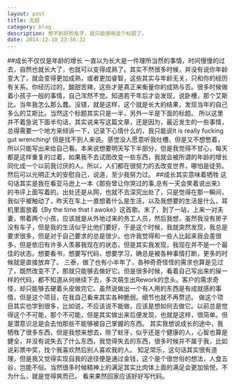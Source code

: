 ```yaml
---
layout: post
title: 无题
category: blog
description: 想不到好的名字，就只能够用这个标题了。
date: 2014-12-10 23:56:32
---
```

##成长不仅仅是年龄的增长
一直以为长大是一件理所当然的事情，时间慢慢的过去，自然也就长大了，也就可以变得成熟了。其实不然很多时候，并没有说你年龄变大了，就会变得更加成熟，或者更加睿智，这些其实与年龄无关，只和你的经历有关系。你经历过的，酸甜苦辣，这些才是真正来衡量你的成熟与否。很多时候做着小孩子一般的事情，自己浑然不觉。知道若干年后才会发现，说卧槽，那个艾斯比。当年我怎么那么蠢。没错，就是这样，这个就是长大的结果，发现当年的自己多么的艾斯比。当然这个标题其实只是一半，另外一半是下面的标题。
所以这里并不着急说下面半句话，其实说来写这篇文章，还是因为，最近发生的一些事情，总得需要一个地方来倾诉一下，记录下心情什么的，我只能说It is really fucking gut wrenching! 但是找不到人来说。感觉没人愿意听我吐槽。但是又不想憋着，所以只能写出来给自己看。本来说想要明天写下半部分，但是我觉得不甘心，每天都是这样重复的过着，如果我不去试图改变一些东西，我就会被所谓的年龄的增长同化成一个以前我讨厌的人。所以，人们都在很努力的去改变世界，哪怕是徒劳。然后可以光明正大的安慰自己，说道，至少我努力过。
##成长其实意味着牺牲
这句话其实是我在看亚马逊上一本《那些曾让你哭过的事,总有一天会笑着说出来》的书评上面写着的。出处还是从网，也就不去深究出处了，只是觉得在那一瞬间，我似乎被触动了，昨天在车上一直想着什么是生活，以及我想要的生活是什么，耳机里面放着《By the time that I awoke》这首歌。末了，到了一站，上来一对夫妻，带着两个小孩，应该就是从外地过来的务工人员，然后我想，虽然我没有房子没有车子，但是我的生活似乎比他们要好，于是这个时候，我就突然发现，我总是要求很多，但是对于自己要求的总是很少。也许我觉得和一些人比起来我会差很多，但是依旧有许多人羡慕我现在的状态，但是其实我发现，我现在并不是一个最佳的状态。想要看书，想要写代码，想要学习，确总是被各种事情打断，更多的时候就是直接放弃了。
三泰，做了也有小半年了，各种奇奇怪怪的需求也算是见过了，既然改变不了，那就只能够去做好它。但是很多时候，看着自己写出来的屎一样的代码，都不知道从何继续下去，多次萌生出Rework的念头。客户的需求奇怪，却只能够去硬着头皮做完它。虽然说做出一个有人用的东西是有成就感的事情，但是这个项目，在我自己看来其实各种脆弱。细节也就不再赘述。
做这个项目其实也学到很多，比如说，不应该说不能做，应该是想如何去做它。以前总是觉得这个不可能，那个不可能，但是其实做出来后便发现，也就是这样，很简单。但是潜意识总是会去怕那些不能够被自己掌握的东西。
其实我想说成长的途中，我牺牲了很多东西，但是我想来想去，除了蛀牙，似乎还是个健康的人，心智也算是健全，并没有说失去了什么东西，我觉得失去的东西，很多时候并不属于我，比如说彩票中奖，找个我喜欢然后别人喜欢我的人。
知足常乐，这句话其实很有道理，但是我又觉得实现自我的途径便是通过金钱，这个是个很世俗的想法，人食五谷，岂能不俗。当然很多时候精神上的满足其实比肉体上面的满足会更加愉悦，不为什么，就是觉得爽而已。
看来果然回家应该好好写代码。

